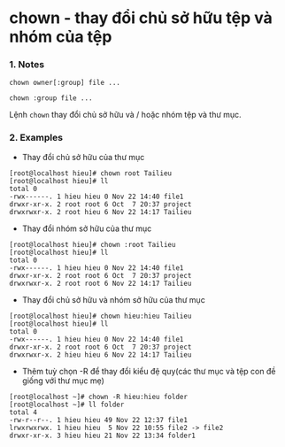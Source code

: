 # chown - thay đổi chủ sở hữu tệp và nhóm của tệp
### 1. Notes
```
chown owner[:group] file ...

chown :group file ...
```
Lệnh `chown` thay đổi chủ sở hữu và / hoặc nhóm tệp và thư mục.

### 2. Examples
* Thay đổi chủ sở hữu của thư mục
```
[root@localhost hieu]# chown root Tailieu
[root@localhost hieu]# ll
total 0
-rwx------. 1 hieu hieu 0 Nov 22 14:40 file1
drwxr-xr-x. 2 root root 6 Oct  7 20:37 project
drwxrwxr-x. 2 root hieu 6 Nov 22 14:17 Tailieu
```
* Thay đổi nhóm sở hữu của thư mục
```
[root@localhost hieu]# chown :root Tailieu
[root@localhost hieu]# ll
total 0
-rwx------. 1 hieu hieu 0 Nov 22 14:40 file1
drwxr-xr-x. 2 root root 6 Oct  7 20:37 project
drwxrwxr-x. 2 root root 6 Nov 22 14:17 Tailieu
```
* Thay đổi chủ sở hữu và nhóm sở hữu của thư mục
```
[root@localhost hieu]# chown hieu:hieu Tailieu
[root@localhost hieu]# ll
total 0
-rwx------. 1 hieu hieu 0 Nov 22 14:40 file1
drwxr-xr-x. 2 root root 6 Oct  7 20:37 project
drwxrwxr-x. 2 hieu hieu 6 Nov 22 14:17 Tailieu
```
* Thêm tuỳ chọn -R để thay đổi kiểu đệ quy(các thư mục và tệp con đề giống với thư mục mẹ)
```
[root@localhost ~]# chown -R hieu:hieu folder
[root@localhost ~]# ll folder
total 4
-rw-r--r--. 1 hieu hieu 49 Nov 22 12:37 file1
lrwxrwxrwx. 1 hieu hieu  5 Nov 22 10:55 file2 -> file2
drwxr-xr-x. 3 hieu hieu 21 Nov 22 13:34 folder1
```
